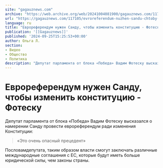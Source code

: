 ```yaml
---
site: "gagauznews.com"
archive: "https://web.archive.org/web/20241004081900/gagauznews.com/117105/evroreferendum-nuzhen-sandu-chtoby-izmenit-konstitutsiyu-fotesku.html"
url: "https://gagauznews.com/117105/evroreferendum-nuzhen-sandu-chtoby-izmenit-konstitutsiyu-fotesku.html"
language: ru
title: "Еврореферендум нужен Санду, чтобы изменить конституцию - Фотеску"
publication: '[[Gagauznews]]'
published: '2024-09-25T15:25:53+00:00'
author: Ольга Л.
section:
- Видео
- Общество
- Политика
description: "Депутат парламента от блока «Победа» Вадим Фотеску высказался о намерении Санду провести еврореферендум ради изменения Конституции: «Это очень опасный прецедент» По словам депутата, таким образом власти смогут заключать различные международные соглашения с ЕС, которые будут иметь больше юридической силы, чем законы страны."
---
```


# Еврореферендум нужен Санду, чтобы изменить конституцию - Фотеску

Депутат парламента от блока «Победа» Вадим Фотеску высказался о намерении Санду провести еврореферендум ради изменения Конституции:

> «Это очень опасный прецедент»

Пословамдепутата, таким образом власти смогут заключать различные международные соглашения с ЕС, которые будут иметь больше юридической силы, чем законы страны.